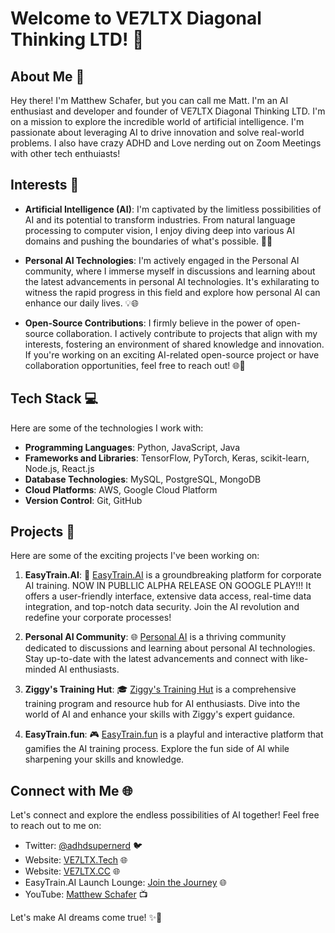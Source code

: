 # Welcome to VE7LTX Diagonal Thinking LTD! 👋

## About Me 🚀
Hey there! I'm Matthew Schafer, but you can call me Matt. I'm an AI enthusiast and developer and founder of VE7LTX Diagonal Thinking LTD. I'm on a mission to explore the incredible world of artificial intelligence. I'm passionate about leveraging AI to drive innovation and solve real-world problems. I also have crazy ADHD and Love nerding out on Zoom Meetings with other tech enthuiasts!

## Interests 🌟
- **Artificial Intelligence (AI)**: I'm captivated by the limitless possibilities of AI and its potential to transform industries. From natural language processing to computer vision, I enjoy diving deep into various AI domains and pushing the boundaries of what's possible. 🧠🤖

- **Personal AI Technologies**: I'm actively engaged in the Personal AI community, where I immerse myself in discussions and learning about the latest advancements in personal AI technologies. It's exhilarating to witness the rapid progress in this field and explore how personal AI can enhance our daily lives. 💡🌐

- **Open-Source Contributions**: I firmly believe in the power of open-source collaboration. I actively contribute to projects that align with my interests, fostering an environment of shared knowledge and innovation. If you're working on an exciting AI-related open-source project or have collaboration opportunities, feel free to reach out! 🌐🤝

## Tech Stack 💻
Here are some of the technologies I work with:

- **Programming Languages**: Python, JavaScript, Java
- **Frameworks and Libraries**: TensorFlow, PyTorch, Keras, scikit-learn, Node.js, React.js
- **Database Technologies**: MySQL, PostgreSQL, MongoDB
- **Cloud Platforms**: AWS, Google Cloud Platform
- **Version Control**: Git, GitHub

## Projects 🚀
Here are some of the exciting projects I've been working on:

1. **EasyTrain.AI**: 🚂 [EasyTrain.AI](https://easytrain.ai/) is a groundbreaking platform for corporate AI training. NOW IN PUBLLIC ALPHA RELEASE ON GOOGLE PLAY!!! It offers a user-friendly interface, extensive data access, real-time data integration, and top-notch data security. Join the AI revolution and redefine your corporate processes!

2. **Personal AI Community**: 🌐 [Personal AI](https://community.personal.ai) is a thriving community dedicated to discussions and learning about personal AI technologies. Stay up-to-date with the latest advancements and connect with like-minded AI enthusiasts.

3. **Ziggy's Training Hut**: 🎓 [Ziggy's Training Hut](https://ziggy-training.personal.ai) is a comprehensive training program and resource hub for AI enthusiasts. Dive into the world of AI and enhance your skills with Ziggy's expert guidance.

4. **EasyTrain.fun**: 🎮 [EasyTrain.fun](https://easytrain.fun) is a playful and interactive platform that gamifies the AI training process. Explore the fun side of AI while sharpening your skills and knowledge.

## Connect with Me 🌐
Let's connect and explore the endless possibilities of AI together! Feel free to reach out to me on:

- Twitter: [@adhdsupernerd](https://twitter.com/adhdsupernerd) 🐦
- Website: [VE7LTX.Tech](https://ve7ltx.tech) 🌐
- Website: [VE7LTX.CC](https://ve7ltx.cc) 🌐
- EasyTrain.AI Launch Lounge: [Join the Journey](https://ms-easytrainerlaunchlounge.personal.ai/) 🌐
- YouTube: [Matthew Schafer](https://www.youtube.com/@MatthewSchafer) 📺

Let's make AI dreams come true! ✨🚀
